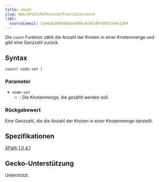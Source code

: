 ```yaml
---
title: count
slug: Web/XPath/Reference/Functions/count
l10n:
  sourceCommit: 32e4a82509d6bbadd84c4cd6149fdd5f344e1204
---
```


Die `count` Funktion zählt die Anzahl der Knoten in einer Knotenmenge und gibt eine Ganzzahl zurück.

## Syntax

```plain
count( node-set )
```

### Parameter

- `node-set`
  - : Die Knotenmenge, die gezählt werden soll.

### Rückgabewert

Eine Ganzzahl, die die Anzahl der Knoten in einer Knotenmenge darstellt.

## Spezifikationen

[XPath 1.0 4.1](https://www.w3.org/TR/1999/REC-xpath-19991116/#function-count)

## Gecko-Unterstützung

Unterstützt.
